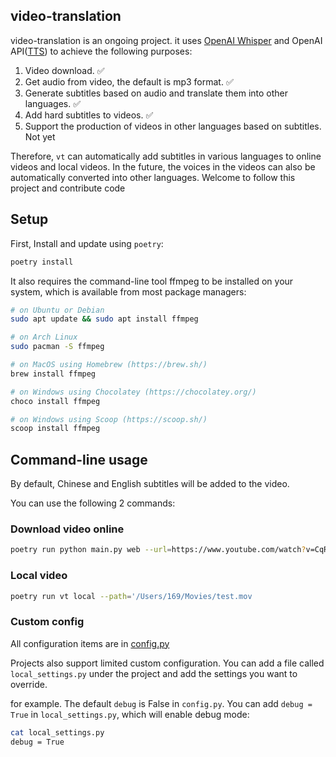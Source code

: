 ## video-translation

video-translation is an ongoing project. it uses [OpenAI Whisper](https://github.com/openai/whisper) and OpenAI API([TTS](https://platform.openai.com/docs/guides/text-to-speech)) to achieve the following purposes:

1. Video download. ✅
2. Get audio from video, the default is mp3 format. ✅
3. Generate subtitles based on audio and translate them into other languages. ✅
4. Add hard subtitles to videos. ✅
5. Support the production of videos in other languages based on subtitles. Not yet

Therefore, `vt` can automatically add subtitles in various languages to online videos and local videos. In the future, the voices in the videos can also be automatically converted into other languages. Welcome to follow this project and contribute code

## Setup

First, Install and update using `poetry`:

```bash
poetry install
```

It also requires the command-line tool ffmpeg to be installed on your system, which is available from most package managers:

```bash
# on Ubuntu or Debian
sudo apt update && sudo apt install ffmpeg

# on Arch Linux
sudo pacman -S ffmpeg

# on MacOS using Homebrew (https://brew.sh/)
brew install ffmpeg

# on Windows using Chocolatey (https://chocolatey.org/)
choco install ffmpeg

# on Windows using Scoop (https://scoop.sh/)
scoop install ffmpeg
```

## Command-line usage

By default, Chinese and English subtitles will be added to the video.

You can use the following 2 commands:

### Download video online

```bash
poetry run python main.py web --url=https://www.youtube.com/watch?v=CqRrByI-ONE
```

### Local video

```bash
poetry run vt local --path='/Users/169/Movies/test.mov
```

### Custom config

All configuration items are in [config.py](https://github.com/169/video-translation/blob/main/config.py)

Projects also support limited custom configuration. You can add a file called `local_settings.py` under the project and add the settings you want to override.

for example. The default `debug` is False in `config.py`. You can add `debug = True` in `local_settings.py`, which will enable debug mode:

```bash
cat local_settings.py
debug = True
```


